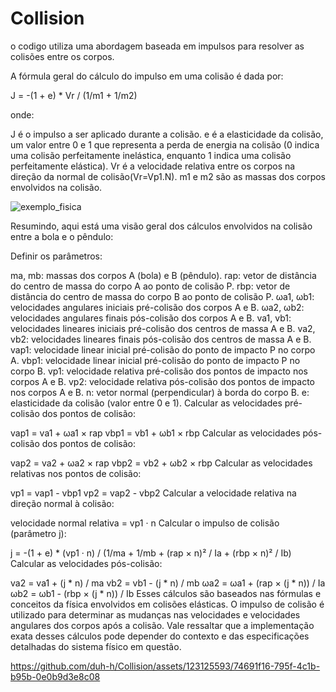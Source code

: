 # Collision


o codigo utiliza uma abordagem baseada em impulsos para resolver as colisões entre os corpos.

A fórmula geral do cálculo do impulso em uma colisão é dada por:

J = -(1 + e) * Vr / (1/m1 + 1/m2)

onde:

J é o impulso a ser aplicado durante a colisão.
e é a elasticidade da colisão, um valor entre 0 e 1 que representa a perda de energia na colisão (0 indica uma colisão perfeitamente inelástica, enquanto 1 indica uma colisão perfeitamente elástica).
Vr é a velocidade relativa entre os corpos na direção da normal de colisão(Vr=Vp1.N).
m1 e m2 são as massas dos corpos envolvidos na colisão.







![exemplo_fisica](https://github.com/duh-h/Collision/assets/123125593/f7799f59-cdb8-489e-8cac-14ae5d5a54de)


Resumindo, aqui está uma visão geral dos cálculos envolvidos na colisão entre a bola e o pêndulo:

Definir os parâmetros:

ma, mb: massas dos corpos A (bola) e B (pêndulo).
rap: vetor de distância do centro de massa do corpo A ao ponto de colisão P.
rbp: vetor de distância do centro de massa do corpo B ao ponto de colisão P.
ωa1, ωb1: velocidades angulares iniciais pré-colisão dos corpos A e B.
ωa2, ωb2: velocidades angulares finais pós-colisão dos corpos A e B.
va1, vb1: velocidades lineares iniciais pré-colisão dos centros de massa A e B.
va2, vb2: velocidades lineares finais pós-colisão dos centros de massa A e B.
vap1: velocidade linear inicial pré-colisão do ponto de impacto P no corpo A.
vbp1: velocidade linear inicial pré-colisão do ponto de impacto P no corpo B.
vp1: velocidade relativa pré-colisão dos pontos de impacto nos corpos A e B.
vp2: velocidade relativa pós-colisão dos pontos de impacto nos corpos A e B.
n: vetor normal (perpendicular) à borda do corpo B.
e: elasticidade da colisão (valor entre 0 e 1).
Calcular as velocidades pré-colisão dos pontos de colisão:

vap1 = va1 + ωa1 × rap
vbp1 = vb1 + ωb1 × rbp
Calcular as velocidades pós-colisão dos pontos de colisão:

vap2 = va2 + ωa2 × rap
vbp2 = vb2 + ωb2 × rbp
Calcular as velocidades relativas nos pontos de colisão:

vp1 = vap1 - vbp1
vp2 = vap2 - vbp2
Calcular a velocidade relativa na direção normal à colisão:

velocidade normal relativa = vp1 · n
Calcular o impulso de colisão (parâmetro j):

j = -(1 + e) * (vp1 · n) / (1/ma + 1/mb + (rap × n)² / Ia + (rbp × n)² / Ib)
Calcular as velocidades pós-colisão:

va2 = va1 + (j * n) / ma
vb2 = vb1 - (j * n) / mb
ωa2 = ωa1 + (rap × (j * n)) / Ia
ωb2 = ωb1 - (rbp × (j * n)) / Ib
Esses cálculos são baseados nas fórmulas e conceitos da física envolvidos em colisões elásticas. O impulso de colisão é utilizado para determinar as mudanças nas velocidades e velocidades angulares dos corpos após a colisão. Vale ressaltar que a implementação exata desses cálculos pode depender do contexto e das especificações detalhadas do sistema físico em questão.











https://github.com/duh-h/Collision/assets/123125593/74691f16-795f-4c1b-b95b-0e0b9d3e8c08

